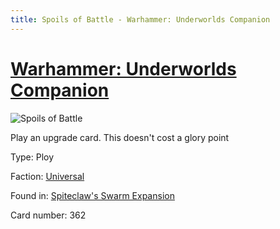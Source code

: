 ```yaml
---
title: Spoils of Battle - Warhammer: Underworlds Companion
---
```


# [Warhammer: Underworlds Companion](https://guidokessels.github.io/wh-underworlds)

  

![Spoils of Battle](https://warhammerunderworlds.com/wp-content/uploads/sites/6/2018/02/362_ENG.png)

Play an upgrade card. This doesn't cost a glory point

Type: Ploy

Faction: [Universal](https://guidokessels.github.io/wh-underworlds/factions/universal)

Found in: [Spiteclaw's Swarm Expansion](https://guidokessels.github.io/wh-underworlds/locations/spiteclaws-swarm-expansion)

Card number: 362
